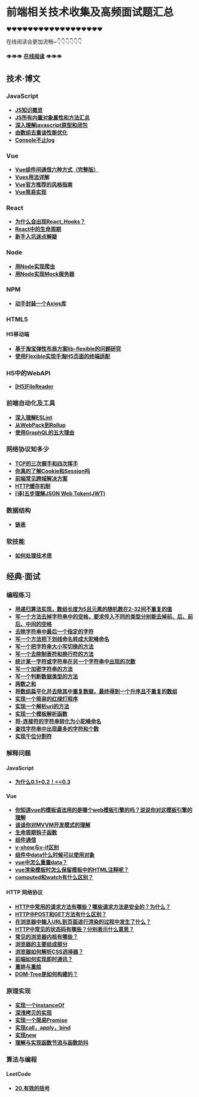 # 前端相关技术收集及高频面试题汇总

❤❤❤❤❤❤❤❤❤❤❤❤❤❤❤❤❤❤

在线阅读会更加流畅~👇👇👇👇👇👇

👁👁👁 **[在线阅读](https://dancingtx.github.io/web_blog/)** 👁👁👁

## 技术·博文

### JavaScript

- **[JS知识概览](./docs/blog/JavaScript相关/JS知识概览.md)**
- **[JS所有内置对象属性和方法汇总](./docs/blog/JavaScript相关/JS所有内置对象属性和方法汇总.md)**
- **[深入理解javascript原型和闭包](./docs/blog/JavaScript相关/深入理解javascript原型和闭包.md)**
- **[由数组去重谈性能优化](./docs/blog/JavaScript相关/由数组去重谈性能优化.md)**
- **[Console不止log](./docs/blog/JavaScript相关/Console不止log.md)**

### Vue

- **[Vue组件间通信六种方式（完整版）](./docs/blog/Vue相关/Vue组件间通信六种方式（完整版）.md)**
- **[Vuex用法详解](./docs/blog/Vue相关/Vuex用法详解.md)**
- **[Vue官方推荐的风格指南](./docs/blog/Vue相关/Vue官方推荐的风格指南.md)**
- **[Vue简易实现](./docs/blog/Vue相关/Vue简易实现.md)**

### React
- **[为什么会出现React_Hooks？](./docs/blog/React相关/为什么会出现React_Hooks？.md)**
- **[React中的生命周期](./docs/blog/React相关/React中的生命周期.md)**
- **[新手入坑迷点解疑](./docs/blog/React相关/新手入坑迷点解疑.md)**

### Node
- **[用Node实现爬虫](./docs/blog/Node相关/用Node实现爬虫.md)**
- **[用Node实现Mock服务器](./docs/blog/Node相关/用Node实现Mock服务器.md)**

### NPM
- **[动手封装一个Axios库](./docs/blog/NPM相关/动手封装一个Axios库.md)**

### HTML5

#### H5移动端

- **[基于淘宝弹性布局方案lib-flexible的问题研究](./docs/blog/HTML5相关/H5移动端/基于淘宝弹性布局方案lib-flexible的问题研究.md)**
- **[使用Flexible实现手淘H5页面的终端适配](./docs/blog/HTML5相关/H5移动端/使用Flexible实现手淘H5页面的终端适配.md)**

### H5中的WebAPI

- **[[H5]FileReader](./docs/blog/HTML5相关/H5中的WebAPI/[H5]FileReader.md)**

### 前端自动化及工具

- **[深入理解ESLint](./docs/blog/前端自动化/深入理解ESLint.md)**
- **[从WebPack到Rollup](./docs/blog/前端自动化/从WebPack到Rollup.md)**
- **[使用GraphQL的五大理由](./docs/blog/前端自动化及工具/使用GraphQL的五大理由.md)**

### 网络协议知多少

- **[TCP的三次握手和四次挥手](./docs/blog/网络相关/TCP的三次握手和四次挥手.md)**
- **[你真的了解Cookie和Session吗](./docs/blog/网络相关/你真的了解Cookie和Session吗.md)**
- **[前端常见跨域解决方案](./docs/blog/网络相关/前端常见跨域解决方案.md)**
- **[HTTP缓存机制](./docs/blog/网络相关/HTTP缓存机制.md)**
- **[[译]五步理解JSON Web Token(JWT)](./docs/blog/网络相关/[译]五步理解JSONWebToken（JWT）.md)**

### 数据结构

- **[链表](./docs/blog/数据结构/链表.md)**

### 软技能

- **[如何处理技术债](./docs/blog/软技能/如何处理技术债.md)**

## 经典·面试

### 编程练习

- **[用递归算法实现，数组长度为5且元素的随机数在2-32间不重复的值](./docs/question/面试相关/编程练习/用递归算法实现，数组长度为5且元素的随机数在2-32间不重复的值.md)**
- **[写一个方法去掉字符串中的空格，要求传入不同的类型分别能去掉前、后、前后、中间的空格](./docs/question/面试相关/编程练习/写一个方法去掉字符串中的空格，要求传入不同的类型分别能去掉前、后、前后、中间的空格.md)**
- **[去除字符串中最后一个指定的字符](./docs/question/面试相关/编程练习/去除字符串中最后一个指定的字符.md)**
- **[写一个方法把下划线命名转成大驼峰命名](./docs/question/面试相关/编程练习/写一个方法把下划线命名转成大驼峰命名.md)**
- **[写一个把字符串大小写切换的方法](./docs/question/面试相关/编程练习/写一个把字符串大小写切换的方法.md)**
- **[写一个去除制表符和换行符的方法](./docs/question/面试相关/编程练习/写一个去除制表符和换行符的方法.md)**
- **[统计某一字符或字符串在另一个字符串中出现的次数](./docs/question/面试相关/编程练习/统计某一字符或字符串在另一个字符串中出现的次数.md)**
- **[写一个加密字符串的方法](./docs/question/面试相关/编程练习/写一个加密字符串的方法.md)**
- **[写一个判断数据类型的方法](./docs/question/面试相关/编程练习/写一个判断数据类型的方法.md)**
- **[两数之和](./docs/question/面试相关/编程练习/两数之和.md)**
- **[将数组扁平化并去除其中重复数据，最终得到一个升序且不重复的数组](./docs/question/面试相关/编程练习/将数组扁平化并去除其中重复数据，最终得到一个升序且不重复的数组.md)**
- **[实现一个简易的红绿灯程序](./docs/question/面试相关/编程练习/实现一个简易的红绿灯程序.md)**
- **[实现一个解析url的方法](./docs/question/面试相关/编程练习/实现一个解析url的方法.md)**
- **[实现一个模板解析函数](./docs/question/面试相关/编程练习/实现一个模板解析函数.md)**
- **[将-连接符的字符串转化为小驼峰命名](./docs/question/面试相关/编程练习/将-连接符的字符串转化为小驼峰命名.md)**
- **[查找字符串中出现最多的字符和个数](./docs/question/面试相关/编程练习/查找字符串中出现最多的字符和个数.md)**
- **[实现千位分割符](./docs/question/面试相关/编程练习/实现千位分割符.md)**

### 解释问题

#### JavaScript

- **[为什么0.1+0.2！==0.3](./docs/question/面试相关/解释问题/JavaScript面试题/为什么0.1+0.2！==0.3.md)**

#### Vue

- **[你知道vue的模板语法用的是哪个web模板引擎的吗？说说你对这模板引擎的理解](./docs/question/面试相关/解释问题/Vue面试题/你知道vue的模板语法用的是哪个web模板引擎的吗？说说你对这模板引擎的理解.md)**
- **[谈谈你对MVVM开发模式的理解](./docs/question/面试相关/解释问题/Vue面试题/谈谈你对MVVM开发模式的理解.md)**
- **[生命周期钩子函数](./docs/question/面试相关/解释问题/Vue面试题/生命周期钩子函数.md)**
- **[组件通信](./docs/question/面试相关/解释问题/Vue面试题/组件通信.md)**
- **[v-show与v-if区别](./docs/question/面试相关/解释问题/Vue面试题/v-show与v-if区别.md)**
- **[组件中data什么时候可以使用对象](./docs/question/面试相关/解释问题/Vue面试题/组件中data什么时候可以使用对象.md)**
- **[vue中怎么重置data？](./docs/question/面试相关/解释问题/Vue面试题/vue中怎么重置data？.md)**
- **[vue渲染模板时怎么保留模板中的HTML注释呢？](./docs/question/面试相关/解释问题/Vue面试题/vue渲染模板时怎么保留模板中的HTML注释呢？.md)**
- **[computed和watch有什么区别？](./docs/question/面试相关/解释问题/Vue面试题/computed和watch有什么区别？.md)**

#### HTTP 网络协议

- **[HTTP中常用的请求方法有哪些？哪些请求方法是安全的？为什么？](./docs/question/面试相关/解释问题/网络面试题/HTTP中常用的请求方法有哪些？哪些请求方法是安全的？为什么？.md)**
- **[HTTP中POST和GET方法有什么区别？](./docs/question/面试相关/解释问题/网络面试题/HTTP中POST和GET方法有什么区别？.md)**
- **[在浏览器中输入URL到页面进行渲染的过程中发生了什么？](./docs/question/面试相关/解释问题/网络面试题/在浏览器中输入URL到页面进行渲染的过程中发生了什么？.md)**
- **[HTTP中常见的状态码有哪些？分别表示什么意思？](./docs/question/面试相关/解释问题/网络面试题/HTTP中常见的状态码有哪些？分别表示什么意思？.md)**
- **[常见的浏览器内核有哪些？](./docs/question/面试相关/解释问题/网络面试题/常见的浏览器内核有哪些？.md)**
- **[浏览器的主要组成部分](./docs/question/面试相关/解释问题/网络面试题/浏览器的主要组成部分.md)**
- **[浏览器如何解析CSS选择器？](./docs/question/面试相关/解释问题/网络面试题/浏览器如何解析CSS选择器？.md)**
- **[前端如何实现即时通讯？](./docs/question/面试相关/解释问题/网络面试题/前端如何实现即时通讯？.md)**
- **[重排与重绘](./docs/question/面试相关/解释问题/网络面试题/重排与重绘.md)**
- **[DOM-Tree是如何构建的？](./docs/question/面试相关/解释问题/网络面试题/DOM-Tree是如何构建的？.md)**

### 原理实现

- **[实现一个instanceOf](./docs/question/面试相关/原理实现/实现一个instanceOf.md)**
- **[深浅拷贝的实现](./docs/question/面试相关/原理实现/深浅拷贝的实现.md)**
- **[实现一个简易Promise](./docs/question/面试相关/原理实现/实现一个简易Promise.md)**
- **[实现call，apply，bind](./docs/question/面试相关/原理实现/实现call，apply，bind.md)**
- **[实现new](./docs/question/面试相关/原理实现/实现new.md)**
- **[理解与实现函数节流与函数防抖](./docs/question/面试相关/原理实现/理解与实现函数节流与函数防抖.md)**

### 算法与编程

#### LeetCode

- **[20.有效的括号](./docs/question/leetcode/20.有效的括号.md)**
